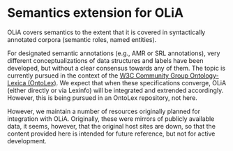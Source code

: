 # Semantics extension for OLiA

OLiA covers semantics to the extent that it is covered in syntactically annotated corpora (semantic roles, named entities).

For designated semantic annotations (e.g., AMR or SRL annotations), very different conceptualizations of data structures and labels have been developed, but without a clear consensus towards any of them. The topic is currently pursued in the context of the [W3C Community Group Ontology-Lexica (OntoLex)](https://github.com/ontolex/synsem). We expect that when these specifications converge, OLiA (either directly or via Lexinfo) will be integrated and extrended accordingly. However, this is being pursued in an OntoLex repository, not here.

However, we maintain a number of resources originally planned for integration with OLiA. Originally, these were mirrors of publicly available data, it seems, however, that the original host sites are down, so that the content provided here is intended for future reference, but not for active development.
